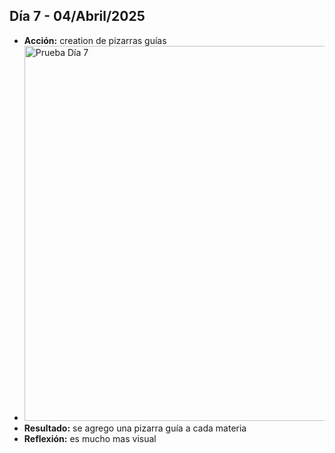 ## Día 7 - 04/Abril/2025  
  - **Acción:** creation de pizarras guías
  - <img src="../assets/images/PruebaDia7.png" alt="Prueba Día 7" width="600" />
  - **Resultado:** se agrego una pizarra guía a cada materia
  - **Reflexión:** es mucho mas visual